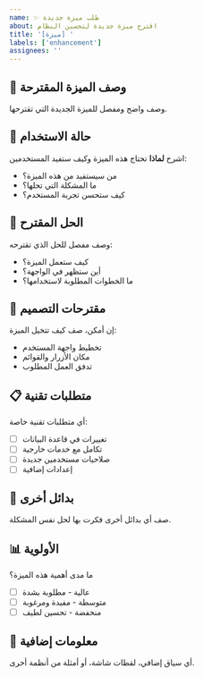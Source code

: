 ```yaml
---
name: ✨ طلب ميزة جديدة
about: اقترح ميزة جديدة لتحسين النظام
title: '[ميزة] '
labels: ['enhancement']
assignees: ''
---
```


## 🎯 وصف الميزة المقترحة
وصف واضح ومفصل للميزة الجديدة التي تقترحها.

## 💼 حالة الاستخدام
اشرح **لماذا** تحتاج هذه الميزة وكيف ستفيد المستخدمين:
- من سيستفيد من هذه الميزة؟
- ما المشكلة التي تحلها؟
- كيف ستحسن تجربة المستخدم؟

## 🔧 الحل المقترح
وصف مفصل للحل الذي تقترحه:
- كيف ستعمل الميزة؟
- أين ستظهر في الواجهة؟
- ما الخطوات المطلوبة لاستخدامها؟

## 🎨 مقترحات التصميم
إن أمكن، صف كيف تتخيل الميزة:
- تخطيط واجهة المستخدم
- مكان الأزرار والقوائم
- تدفق العمل المطلوب

## 📋 متطلبات تقنية
أي متطلبات تقنية خاصة:
- [ ] تغييرات في قاعدة البيانات
- [ ] تكامل مع خدمات خارجية
- [ ] صلاحيات مستخدمين جديدة
- [ ] إعدادات إضافية

## 🔄 بدائل أخرى
صف أي بدائل أخرى فكرت بها لحل نفس المشكلة.

## 📊 الأولوية
ما مدى أهمية هذه الميزة؟
- [ ] عالية - مطلوبة بشدة
- [ ] متوسطة - مفيدة ومرغوبة
- [ ] منخفضة - تحسين لطيف

## 📝 معلومات إضافية
أي سياق إضافي، لقطات شاشة، أو أمثلة من أنظمة أخرى.